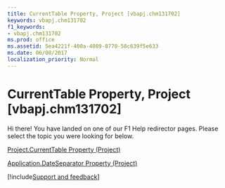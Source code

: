 ```yaml
---
title: CurrentTable Property, Project [vbapj.chm131702]
keywords: vbapj.chm131702
f1_keywords:
- vbapj.chm131702
ms.prod: office
ms.assetid: 5ea4221f-400a-4089-8770-58c639f5e633
ms.date: 06/08/2017
localization_priority: Normal
---
```



# CurrentTable Property, Project [vbapj.chm131702]

Hi there! You have landed on one of our F1 Help redirector pages. Please select the topic you were looking for below.

[Project.CurrentTable Property (Project)](https://msdn.microsoft.com/library/7b80d451-bf37-7b1c-62b4-7ee0e7fd0e63%28Office.15%29.aspx)

[Application.DateSeparator Property (Project)](https://msdn.microsoft.com/library/ff89ed80-4839-4195-09a7-f1d6ab4ad88a%28Office.15%29.aspx)

[!include[Support and feedback](~/includes/feedback-boilerplate.md)]